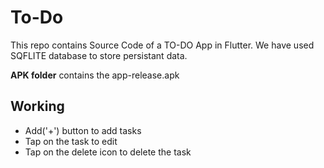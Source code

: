 # To-Do

This repo contains Source Code of a TO-DO App in Flutter. 
We have used SQFLITE database to store persistant data.

**APK folder** contains the app-release.apk

## Working
- Add('+') button to add tasks
- Tap on the task to edit
- Tap on the delete icon to delete the task



